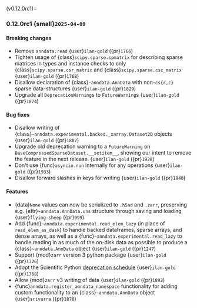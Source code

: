 (v0.12.0rc1)=
### 0.12.0rc1 {small}`2025-04-09`

#### Breaking changes

- Remove `anndata.read` {user}`ilan-gold` ({pr}`1766`)
- Tighten usage of {class}`scipy.sparse.spmatrix` for describing sparse matrices in types and instance checks to only {class}`scipy.sparse.csr_matrix` and {class}`scipy.sparse.csc_matrix` {user}`ilan-gold` ({pr}`1768`)
- Disallow declaration of {class}`~anndata.AnnData` with non-`cs{r,c}` sparse data-structures {user}`ilan-gold` ({pr}`1829`)
- Upgrade all `DeprecationWarning`s to `FutureWarning`s {user}`ilan-gold` ({pr}`1874`)

#### Bug fixes

- Disallow writing of {class}`~anndata.experimental.backed._xarray.Dataset2D` objects {user}`ilan-gold` ({pr}`1887`)
- Upgrade old deprecation warning to a `FutureWarning` on `BaseCompressedSparseDataset.__setitem__`, showing our intent to remove the feature in the next release.  {user}`ilan-gold` ({pr}`1928`)
- Don't use {func}`asyncio.run` internally for any operations {user}`ilan-gold` ({pr}`1933`)
- Disallow forward slashes in keys for writing {user}`ilan-gold` ({pr}`1940`)

#### Features

- {data}`None` values can now be serialized to `.h5ad` and `.zarr`,
  preserving e.g. {attr}`~anndata.AnnData.uns` structure through saving and loading {user}`flying-sheep` ({pr}`999`)
- Add {func}`~anndata.experimental.read_elem_lazy` (in place of `read_elem_as_dask`) to handle backed dataframes, sparse arrays, and dense arrays, as well as a {func}`~anndata.experimental.read_lazy` to handle reading in as much of the on-disk data as possible to produce a {class}`~anndata.AnnData` object {user}`ilan-gold` ({pr}`1247`)
- Support {mod}`zarr` version 3 python package {user}`ilan-gold` ({pr}`1726`)
- Adopt the Scientific Python [deprecation schedule](https://scientific-python.org/specs/spec-0000/) {user}`ilan-gold` ({pr}`1768`)
- Allow {mod}`zarr` v3 writing of data {user}`ilan-gold` ({pr}`1892`)
- {func}`anndata.register_anndata_namespace` functionality for adding custom functionality to an {class}`~anndata.AnnData` object {user}`srivarra` ({pr}`1870`)
